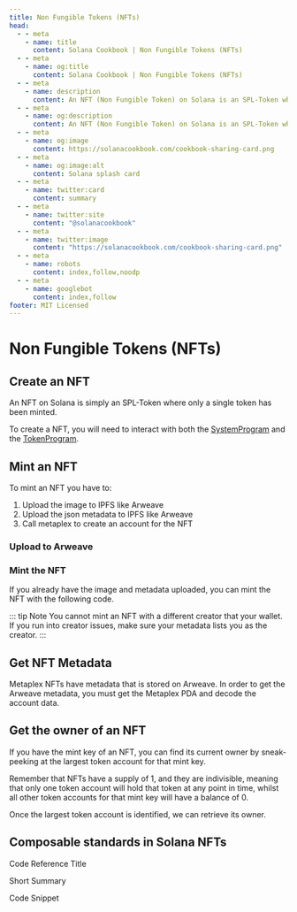 ```yaml
---
title: Non Fungible Tokens (NFTs)
head:
  - - meta
    - name: title
      content: Solana Cookbook | Non Fungible Tokens (NFTs)
  - - meta
    - name: og:title
      content: Solana Cookbook | Non Fungible Tokens (NFTs)
  - - meta
    - name: description
      content: An NFT (Non Fungible Token) on Solana is an SPL-Token where only a single token has been minted. Learn more about Creating, Minting, Getting Metadata, Owner of NFTs and more Recipes at The Solana cookbook.
  - - meta
    - name: og:description
      content: An NFT (Non Fungible Token) on Solana is an SPL-Token where only a single token has been minted. Learn more about Creating, Minting, Getting Metadata, Owner of NFTs and more Recipes at The Solana cookbook.
  - - meta
    - name: og:image
      content: https://solanacookbook.com/cookbook-sharing-card.png
  - - meta
    - name: og:image:alt
      content: Solana splash card
  - - meta
    - name: twitter:card
      content: summary
  - - meta
    - name: twitter:site
      content: "@solanacookbook"
  - - meta
    - name: twitter:image
      content: "https://solanacookbook.com/cookbook-sharing-card.png"
  - - meta
    - name: robots
      content: index,follow,noodp
  - - meta
    - name: googlebot
      content: index,follow
footer: MIT Licensed
---
```


# Non Fungible Tokens (NFTs)

## Create an NFT

An NFT on Solana is simply an SPL-Token where only a single token has been minted.

To create a NFT, you will need to interact with both the [SystemProgram][1] and the [TokenProgram][2].

<SolanaCodeGroup>
  <SolanaCodeGroupItem title="TS" active>

  <template v-slot:default>

@[code](@/code/nfts/create-nft-token/create-nft-token.en.ts)

  </template>

  <template v-slot:preview>

@[code](@/code/nfts/create-nft-token/create-nft-token.preview.en.ts)

  </template>

  </SolanaCodeGroupItem>

</SolanaCodeGroup>

[1]: https://docs.solana.com/developing/runtime-facilities/programs#system-program
[2]: https://spl.solana.com/token

## Mint an NFT

To mint an NFT you have to:

1. Upload the image to IPFS like Arweave
2. Upload the json metadata to IPFS like Arweave
3. Call metaplex to create an account for the NFT

### Upload to Arweave

<SolanaCodeGroup>
  <SolanaCodeGroupItem title="TS" active>

  <template v-slot:default>

@[code](@/code/nfts/upload-arweave/upload-arweave.en.ts)

  </template>

  <template v-slot:preview>

@[code](@/code/nfts/upload-arweave/upload-arweave.preview.en.ts)

  </template>

  </SolanaCodeGroupItem>
</SolanaCodeGroup>

### Mint the NFT

If you already have the image and metadata uploaded, you can mint
the NFT with the following code.

<SolanaCodeGroup>
  <SolanaCodeGroupItem title="TS" active>

  <template v-slot:default>

@[code](@/code/nfts/mint-nft/mint-nft.en.ts)

  </template>

  <template v-slot:preview>

@[code](@/code/nfts/mint-nft/mint-nft.preview.en.ts)

  </template>

  </SolanaCodeGroupItem>
</SolanaCodeGroup>

::: tip Note
You cannot mint an NFT with a different creator that your wallet.
If you run into creator issues, make sure your metadata lists you
as the creator.
:::

## Get NFT Metadata

Metaplex NFTs have metadata that is stored on Arweave. In order
to get the Arweave metadata, you must get the Metaplex PDA and
decode the account data.

<SolanaCodeGroup>
  <SolanaCodeGroupItem title="TS" active>

  <template v-slot:default>

@[code](@/code/nfts/get-metadata/get-metadata.en.ts)

  </template>

  <template v-slot:preview>

@[code](@/code/nfts/get-metadata/get-metadata.preview.en.ts)

  </template>

  </SolanaCodeGroupItem>

</SolanaCodeGroup>

## Get the owner of an NFT

If you have the mint key of an NFT, you can find its current owner
by sneak-peeking at the largest token account for that mint key.

Remember that NFTs have a supply of 1, and they are indivisible,
meaning that only one token account will hold that token at any 
point in time, whilst all other token accounts for that mint key will 
have a balance of 0.

Once the largest token account is identified, we can retrieve its owner.

## Composable standards in Solana NFTs

Code Reference Title



Short Summary




Code Snippet





<SolanaCodeGroup>
  <SolanaCodeGroupItem title="TS" active>

  <template v-slot:default>

@[code](@/code/nfts/get-owner/get-owner.en.ts)

  </template>

  <template v-slot:preview>

@[code](@/code/nfts/get-owner/get-owner.preview.en.ts)

  </template>

  </SolanaCodeGroupItem>

</SolanaCodeGroup>
